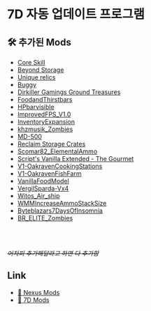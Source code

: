 # 7D 자동 업데이트 프로그램

## 🛠 추가된 Mods
- [Core Skill](https://www.nexusmods.com/7daystodie/mods/4788)   
- [Beyond Storage](https://www.nexusmods.com/7daystodie/mods/5087)
- [Unique relics](https://7daystodiemods.com/unique-relics)
- [Buggy](https://7daystodiemods.com/buggy)
- [Dirkiller Gamings Ground Treasures](https://www.curseforge.com/sdtd/mods/dirkillergamings-ground-treasures)
- [FoodandThirstbars](https://7daystodiemods.com/hunger-and-thirst-bars)
- [HPbarvisible](https://7daystodiemods.com/target-hp-bar-visible)
- [ImprovedFPS_V1.0](https://7daystodiemods.com/improvelag)
- [InventoryExpansion](https://7daystodiemods.com/inventory-slots-crafting-queue-slots-increasement)
- [khzmusik_Zombies](https://7daystodiemods.com/khzmusiks-zombies)
- [MD-500](https://7daystodiemods.com/md-500/)
- [Reclaim Storage Crates](https://www.nexusmods.com/7daystodie/mods/5418)
- [Scomar82_ElementalAmmo](https://www.nexusmods.com/7daystodie/mods/5358)
- [Script's Vanilla Extended - The Gourmet](https://7daystodiemods.com/scripts-vanilla-extended-the-gourmet/)
- [V1-OakravenCookingStations](https://www.nexusmods.com/7daystodie/mods/5180)
- [V1-OakravenFishFarm](https://www.nexusmods.com/7daystodie/mods/5189)
- [VanillaFoodModel](https://7daystodiemods.com/vanilla-food-model)
- [VergilSparda-Vx4](https://7daystodiemods.com/vergilspardas-various-victuals)
- [Witos_Air_ship](https://7daystodiemods.com/witos-air-ship)
- [WMMIncreaseAmmoStackSize](https://www.nexusmods.com/7daystodie/mods/4175)
- [Byteblazars7DaysOfInsomnia](https://www.nexusmods.com/7daystodie/mods/5439)
- [BR_ELITE_Zombies](https://7daystodiemods.com/elite-zombie-server-side/)

<br>
<br>

<s>*어차피 추가해달라고 하면 다 추가함*</s>


## Link   

- [📀 Nexus Mods](https://www.nexusmods.com/7daystodie/mods)   
- [🍁 7D Mods](https://7daystodiemods.com/)

